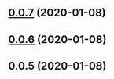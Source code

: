 ## [0.0.7](https://github.com/ponyfly/submodule-rule/compare/v0.0.6...v0.0.7) (2020-01-08)



## [0.0.6](https://github.com/ponyfly/submodule-rule/compare/v0.0.5...v0.0.6) (2020-01-08)



## 0.0.5 (2020-01-08)



